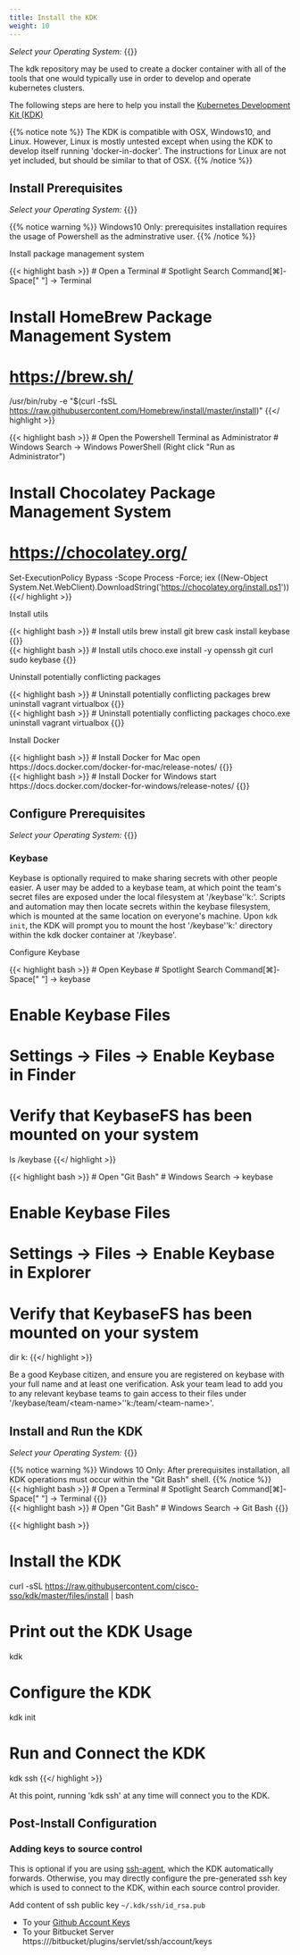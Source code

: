 ```yaml
---
title: Install the KDK
weight: 10
---
```


*Select your Operating System:* {{<snippet-selector item-default="osx" item-list="osx win10" button-class="btn">}}

The kdk repository may be used to create a docker container with all of the tools that one would typically use in order to develop and operate kubernetes clusters.

The following steps are here to help you install the [Kubernetes Development Kit (KDK)](https://github.com/cisco-sso/kdk)

{{% notice note %}}
The KDK is compatible with OSX, Windows10, and Linux.  However, Linux is mostly untested except when using the KDK to develop itself running 'docker-in-docker'.  The instructions for Linux are not yet included, but should be similar to that of OSX.
{{% /notice %}}

## Install Prerequisites

*Select your Operating System:* {{<snippet-selector item-default="osx" item-list="osx win10" button-class="btn">}}

<div item="win10">
{{% notice warning %}}
Windows10 Only: prerequisites installation requires the usage of Powershell as the adminstrative user.
{{% /notice %}}
</div>


Install package management system
<div item="osx">
{{< highlight bash >}}
# Open a Terminal
#   Spotlight Search Command[⌘]-Space[" "] -> Terminal

# Install HomeBrew Package Management System
#   https://brew.sh/
/usr/bin/ruby -e "$(curl -fsSL https://raw.githubusercontent.com/Homebrew/install/master/install)"
{{</ highlight >}}
</div>
<div item="win10">
{{< highlight bash >}}
# Open the Powershell Terminal as Administrator
#   Windows Search -> Windows PowerShell (Right click "Run as Administrator")

# Install Chocolatey Package Management System
#   https://chocolatey.org/
Set-ExecutionPolicy Bypass -Scope Process -Force; iex ((New-Object System.Net.WebClient).DownloadString('https://chocolatey.org/install.ps1'))
{{</ highlight >}}
</div>

Install utils
<div item="osx">
{{< highlight bash >}}
# Install utils
brew install git
brew cask install keybase
{{</ highlight >}}
</div>

<div item="win10">
{{< highlight bash >}}
# Install utils
choco.exe install -y openssh git curl sudo keybase
{{</ highlight >}}
</div>

Uninstall potentially conflicting packages
<div item="osx">
{{< highlight bash >}}
# Uninstall potentially conflicting packages
brew uninstall vagrant virtualbox
{{</ highlight >}}
</div>

<div item="win10">
{{< highlight bash >}}
# Uninstall potentially conflicting packages
choco.exe uninstall vagrant virtualbox
{{</ highlight >}}
</div>


Install Docker
<div item="osx">
{{< highlight bash >}}
# Install Docker for Mac
open https://docs.docker.com/docker-for-mac/release-notes/
{{</ highlight >}}
</div>

<div item="win10">
{{< highlight bash >}}
# Install Docker for Windows
start https://docs.docker.com/docker-for-windows/release-notes/
{{</ highlight >}}
</div>


## Configure Prerequisites

*Select your Operating System:* {{<snippet-selector item-default="osx" item-list="osx win10" button-class="btn">}}

### Keybase

Keybase is optionally required to make sharing secrets with other people easier.  A user may be added to a keybase team, at which point the team's secret files are exposed under the local filesystem at <span item="osx">'/keybase'</span><span item="win10">'k:'</span>.  Scripts and automation may then locate secrets within the keybase filesystem, which is mounted at the same location on everyone's machine.  Upon `kdk init`, the KDK will prompt you to mount the host <span item="osx">'/keybase'</span><span item="win10">'k:'</span> directory within the kdk docker container at '/keybase'.


Configure Keybase
<div item="osx">
{{< highlight bash >}}
# Open Keybase
#   Spotlight Search Command[⌘]-Space[" "] -> keybase

# Enable Keybase Files
#   Settings -> Files -> Enable Keybase in Finder

# Verify that KeybaseFS has been mounted on your system
ls /keybase
{{</ highlight >}}
</div>

<div item="win10">
{{< highlight bash >}}
# Open "Git Bash"
#   Windows Search -> keybase

# Enable Keybase Files
#   Settings -> Files -> Enable Keybase in Explorer

# Verify that KeybaseFS has been mounted on your system
dir k:
{{</ highlight >}}
</div>

Be a good Keybase citizen, and ensure you are registered on keybase with your full name and at least one verification.  Ask your team lead to add you to any relevant keybase teams to gain access to their files under <span item="osx">'/keybase/team/\<team-name\>'</span><span item="win10">'k:/team/\<team-name\>'</span>.


## Install and Run the KDK

*Select your Operating System:* {{<snippet-selector item-default="osx" item-list="osx win10" button-class="btn">}}

<div item="win10">
{{% notice warning %}}
Windows 10 Only: After prerequisites installation, all KDK operations must occur within the "Git Bash" shell.
{{% /notice %}}
</div>

<div item="osx">
{{< highlight bash >}}
# Open a Terminal
#   Spotlight Search Command[⌘]-Space[" "] -> Terminal
{{</ highlight >}}
</div>

<div item="win10">
{{< highlight bash >}}
# Open "Git Bash"
#   Windows Search -> Git Bash
{{</ highlight >}}
</div>


{{< highlight bash >}}
# Install the KDK
curl -sSL https://raw.githubusercontent.com/cisco-sso/kdk/master/files/install | bash

# Print out the KDK Usage
kdk

# Configure the KDK
kdk init

# Run and Connect the KDK
kdk ssh
{{</ highlight >}}

At this point, running 'kdk ssh' at any	time will connect you to the KDK.


## Post-Install Configuration

### Adding keys to source control

This is optional if you are using [ssh-agent](https://developer.github.com/v3/guides/using-ssh-agent-forwarding/), which the KDK automatically forwards.  Otherwise, you may directly configure the pre-generated ssh key which is used to connect to the KDK, within each source control provider.

Add content of ssh public key `~/.kdk/ssh/id_rsa.pub`

* To your [Github Account Keys](https://github.com/settings/keys)
* To your Bitbucket Server https://<BITBUCKET-SERVER>/bitbucket/plugins/servlet/ssh/account/keys